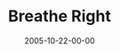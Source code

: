 ---
layout: message
category: message
series: "Room To Breathe"
title: "Breathe Right"
date: 2005-10-22-00-00
message_id: 97
audio: "http://s3.amazonaws.com/crossroads-media/media/legacy/mp3/Room_To_Breathe_03_10-23-05_Breathe_Right.mp3"
audio-duration: "37:57"
explicit: false
---